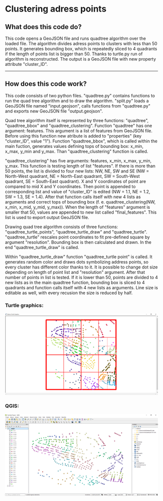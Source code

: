 # Clustering adress points

## What does this code do?

This code opens a GeoJSON file and runs quadtree algorithm over the loaded file. The algorithm divides adress points to clusters with less than 50 points. It generates bounding box, which is repeatedly sliced to 4 quadrants if the length of points list is bigger than 50. Thanks to turtle.py run of algorithm is reconstructed. The output is a GeoJSON file with new property attribute "cluster_ID".

************

## How does this code work?

This code consists of two python files. "quadtree.py" contains functions to run the quad tree algorithm and to draw the algorithm. "split.py" loads a GeoJSON file named "input.geojson", calls functions from "quadtree.py" and exports new GeoJSON file "output.geojson".

Quad tree algorithm itself is represented by three functions: "quadtree", "quadtree_bbox" and "quadtree_clustering". Function "quadtree" has one argument: features. This argument is a list of features from GeoJSON file. Before using this function new atribute is added to "properties" (key "cluster_ID", value "1"). Function "quadtree_bbox", which is called within the main fuction, generates values defining tops of bounding box: x_min, x_max, y_min and y_max. Than "quadtree_clustering" function is called.

"quadtree_clustering" has five arguments: features, x_min, x_max, y_min, y_max. This function is testing length of list "features". If there is more than 50 points, the list is divided to four new lists: NW, NE, SW and SE (NW = North-West quadrant, NE = North-East quadrant, SW = South-West quadrant, SE = South-East quadrant). X and Y coordinates of point are compared to mid X and Y coordinates. Then point is appended to corresponding list and value of "cluster_ID" is edited (NW = 1.1, NE = 1.2, SW = 1.3, SE = 1.4). After that function calls itself with new 4 lists as arguments and correct tops of bounding box (f. e. quadtree_clustering(NW, x_min, x_mid, y_mid, y_max)). When the length of "features" argument is smaller that 50, values are appended to new list called "final_features". This list is used to export output GeoJSON file.

Drawing quad tree algorithm consists of three functions: "quadtree_turtle_points", "quadtree_turtle_draw" and "quadtree_turtle". "quadtree_turtle" rescales point coordinates to fit pre-defined square by argument "resolution". Bounding box is then calculated and drawn. In the end "quadtree_turtle_draw" is called. 

Within "quadtree_turtle_draw" function "quadtree_turtle point" is called. It generates random color and draws dots symbolizing address points, so every cluster has different color thanks to it. It is possible to change dot size depending on length of point list and "resolution" argument. After that number of points in list is tested. If it is lower than 50, points are divided to 4 new lists as in the main quadtree function, bounding box is sliced to 4 quadrants and function calls itself with 4 new lists as arguments. Line size is editable as well, with every recusion the size is reduced by half. 

### Turtle graphics: 
![alt text](https://github.com/kolarius27/du2_kolarmichal/blob/master/test_draw.png)

### QGIS: 
![alt text](https://github.com/kolarius27/du2_kolarmichal/blob/master/test_qgis.png)
